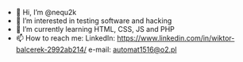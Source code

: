 - 👋 Hi, I’m @nequ2k
- 👀 I’m interested in testing software and hacking
- 🌱 I’m currently learning HTML, CSS, JS and PHP
- 📫 How to reach me: 
LinkedIn: https://www.linkedin.com/in/wiktor-balcerek-2992ab214/
e-mail: automat1516@o2.pl

